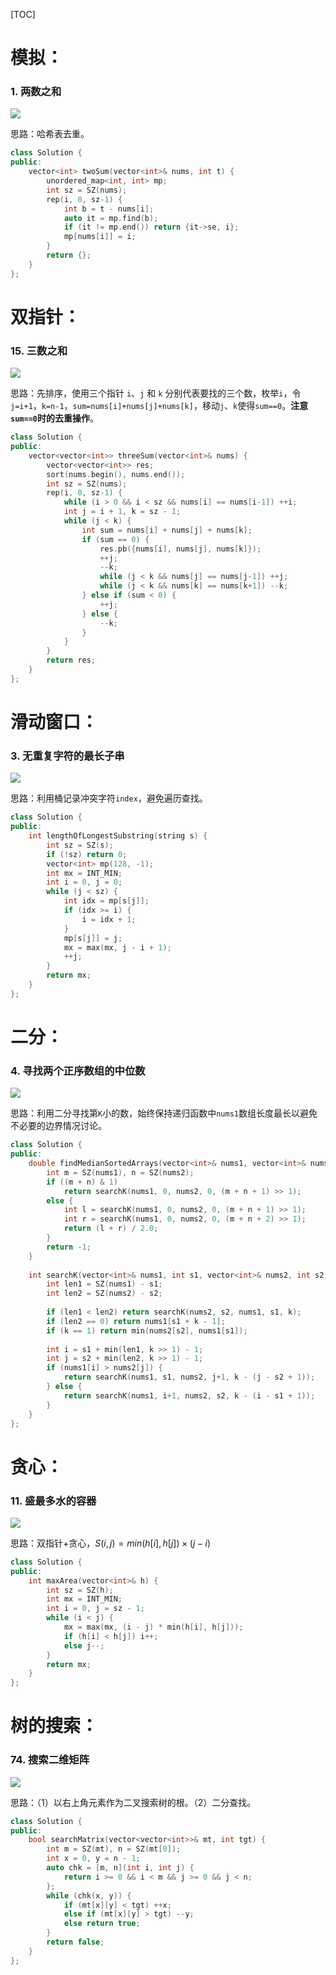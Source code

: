 [TOC]

# 模拟：

### 1. 两数之和

![](./images/1.png)

思路：哈希表去重。

```c++
class Solution {
public:
    vector<int> twoSum(vector<int>& nums, int t) {
		unordered_map<int, int> mp;
		int sz = SZ(nums);
		rep(i, 0, sz-1) {
			int b = t - nums[i];
			auto it = mp.find(b);
			if (it != mp.end()) return {it->se, i};
			mp[nums[i]] = i;
		}
		return {};
    }
};
```

# 双指针：

### 15. 三数之和

![](./images/15.png)

思路：先排序，使用三个指针 `i`、`j` 和 `k` 分别代表要找的三个数，枚举`i`，令`j=i+1`，`k=n-1`，`sum=nums[i]+nums[j]+nums[k]`，移动`j`、`k`使得`sum==0`。**注意`sum==0`时的去重操作**。

```c++
class Solution {
public:
    vector<vector<int>> threeSum(vector<int>& nums) {
		vector<vector<int>> res;
		sort(nums.begin(), nums.end());
		int sz = SZ(nums);
		rep(i, 0, sz-1) {
			while (i > 0 && i < sz && nums[i] == nums[i-1]) ++i;
			int j = i + 1, k = sz - 1;
			while (j < k) {
				int sum = nums[i] + nums[j] + nums[k];
				if (sum == 0) {
					res.pb({nums[i], nums[j], nums[k]});
					++j;
					--k;
					while (j < k && nums[j] == nums[j-1]) ++j;
					while (j < k && nums[k] == nums[k+1]) --k; 
				} else if (sum < 0) {
					++j;
				} else {
					--k;
				}
			}
		}
		return res;
    }
};
```

# 滑动窗口：

### 3. 无重复字符的最长子串

![](./images/3.png)

思路：利用桶记录冲突字符`index`，避免遍历查找。

```c++
class Solution {
public:
    int lengthOfLongestSubstring(string s) {
		int sz = SZ(s);
		if (!sz) return 0;
		vector<int> mp(128, -1);
		int mx = INT_MIN;
		int i = 0, j = 0;
		while (j < sz) {
			int idx = mp[s[j]];	
			if (idx >= i) {
				i = idx + 1;
			}
			mp[s[j]] = j;
			mx = max(mx, j - i + 1);
			++j;
		}
		return mx;
    }
};
```

# 二分：

### 4. 寻找两个正序数组的中位数

![](./images/4.png)

思路：利用二分寻找第`K`小的数，始终保持递归函数中`nums1`数组长度最长以避免不必要的边界情况讨论。

```c++
class Solution {
public:
    double findMedianSortedArrays(vector<int>& nums1, vector<int>& nums2) {
		int m = SZ(nums1), n = SZ(nums2);
		if ((m + n) & 1)
			return searchK(nums1, 0, nums2, 0, (m + n + 1) >> 1);
		else {
			int l = searchK(nums1, 0, nums2, 0, (m + n + 1) >> 1);
			int r = searchK(nums1, 0, nums2, 0, (m + n + 2) >> 1);
			return (l + r) / 2.0;
		}
		return -1;
    }
    
    int searchK(vector<int>& nums1, int s1, vector<int>& nums2, int s2, int k) {
    	int len1 = SZ(nums1) - s1;
    	int len2 = SZ(nums2) - s2;
    	
    	if (len1 < len2) return searchK(nums2, s2, nums1, s1, k);
		if (len2 == 0) return nums1[s1 + k - 1];
		if (k == 1) return min(nums2[s2], nums1[s1]);
    	
    	int i = s1 + min(len1, k >> 1) - 1;
    	int j = s2 + min(len2, k >> 1) - 1;
    	if (nums1[i] > nums2[j]) {
    		return searchK(nums1, s1, nums2, j+1, k - (j - s2 + 1));
		} else {
			return searchK(nums1, i+1, nums2, s2, k - (i - s1 + 1));
		}
	}
};
```

# 贪心：

### 11. 盛最多水的容器

![](./images/11.png)

思路：双指针+贪心，$S(i,j)=min(h[i], h[j])\times(j-i)$

```c++
class Solution {
public:
    int maxArea(vector<int>& h) {
		int sz = SZ(h);
		int mx = INT_MIN;
		int i = 0, j = sz - 1;
		while (i < j) {
			mx = max(mx, (i - j) * min(h[i], h[j]));
			if (h[i] < h[j]) i++;
			else j--;
		}
		return mx;
    }
};
```

# 树的搜索：

### 74. 搜索二维矩阵

![](./images/74.png)

思路：（1）以右上角元素作为二叉搜索树的根。（2）二分查找。

```c++
class Solution {
public:
    bool searchMatrix(vector<vector<int>>& mt, int tgt) {
		int m = SZ(mt), n = SZ(mt[0]);
		int x = 0, y = n - 1;
		auto chk = [m, n](int i, int j) {
			return i >= 0 && i < m && j >= 0 && j < n;
		};
		while (chk(x, y)) {
			if (mt[x][y] < tgt) ++x;
			else if (mt[x][y] > tgt) --y;
			else return true;
		}
		return false;
    }
};
```

